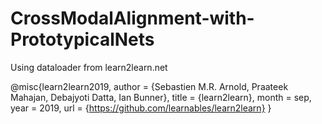 # CrossModalAlignment-with-PrototypicalNets

Using dataloader from learn2learn.net

@misc{learn2learn2019,
    author       = {Sebastien M.R. Arnold, Praateek Mahajan, Debajyoti Datta, Ian Bunner},
    title        = {learn2learn},
    month        = sep,
    year         = 2019,
    url          = {https://github.com/learnables/learn2learn}
    }
